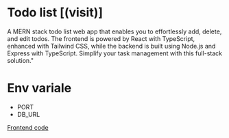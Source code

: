 # Todo list [(visit)]

A MERN stack todo list web app that enables you to effortlessly add, delete, and edit todos. The frontend is powered by React with TypeScript, enhanced with Tailwind CSS, while the backend is built using Node.js and Express with TypeScript. Simplify your task management with this full-stack solution."

# Env variale

- PORT
- DB_URL

[Frontend code](https://github.com/itz-AmdadulHaque/Todo-list-Frontend-TS-)
